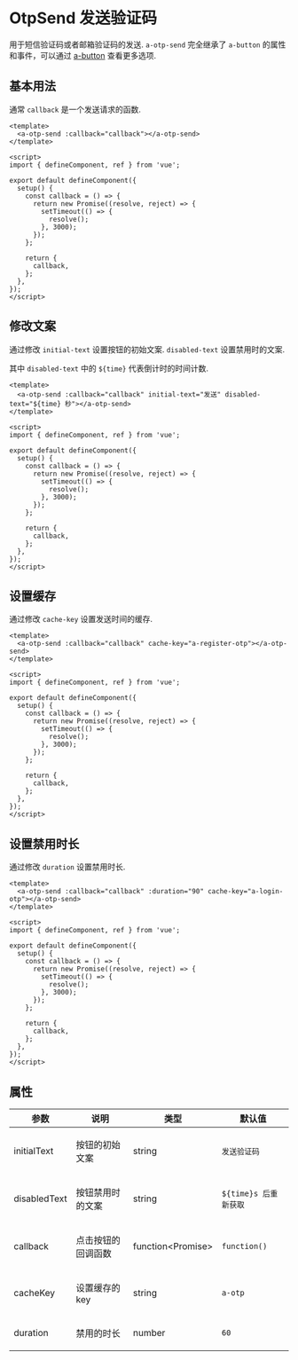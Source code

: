 # OtpSend 发送验证码

用于短信验证码或者邮箱验证码的发送. <code>a-otp-send</code> 完全继承了 <code>a-button</code> 的属性和事件，可以通过 [a-button](https://2x.antdv.com/components/button-cn) 查看更多选项.

## 基本用法

通常 <code>callback</code> 是一个发送请求的函数.

```vue demo
<template>
  <a-otp-send :callback="callback"></a-otp-send>
</template>

<script>
import { defineComponent, ref } from 'vue';

export default defineComponent({
  setup() {
    const callback = () => {
      return new Promise((resolve, reject) => {
        setTimeout(() => {
          resolve();
        }, 3000);
      });
    };

    return {
      callback,
    };
  },
});
</script>
```

## 修改文案

通过修改 <code>initial-text</code> 设置按钮的初始文案. <code>disabled-text</code> 设置禁用时的文案.

其中 <code>disabled-text</code> 中的 <code>${time}</code> 代表倒计时的时间计数.

```vue demo
<template>
  <a-otp-send :callback="callback" initial-text="发送" disabled-text="${time} 秒"></a-otp-send>
</template>

<script>
import { defineComponent, ref } from 'vue';

export default defineComponent({
  setup() {
    const callback = () => {
      return new Promise((resolve, reject) => {
        setTimeout(() => {
          resolve();
        }, 3000);
      });
    };

    return {
      callback,
    };
  },
});
</script>
```

## 设置缓存

通过修改 <code>cache-key</code> 设置发送时间的缓存.

```vue demo
<template>
  <a-otp-send :callback="callback" cache-key="a-register-otp"></a-otp-send>
</template>

<script>
import { defineComponent, ref } from 'vue';

export default defineComponent({
  setup() {
    const callback = () => {
      return new Promise((resolve, reject) => {
        setTimeout(() => {
          resolve();
        }, 3000);
      });
    };

    return {
      callback,
    };
  },
});
</script>
```

## 设置禁用时长

通过修改 <code>duration</code> 设置禁用时长.

```vue demo
<template>
  <a-otp-send :callback="callback" :duration="90" cache-key="a-login-otp"></a-otp-send>
</template>

<script>
import { defineComponent, ref } from 'vue';

export default defineComponent({
  setup() {
    const callback = () => {
      return new Promise((resolve, reject) => {
        setTimeout(() => {
          resolve();
        }, 3000);
      });
    };

    return {
      callback,
    };
  },
});
</script>
```

## 属性

| 参数         | 说明                      | 类型                              | 默认值                           |
| ------------ | ------------------------- | --------------------------------- | -------------------------------- |
| initialText  | <p>按钮的初始文案 </p>    | <span>string</span>               | <code>发送验证码</code>          |
| disabledText | <p>按钮禁用时的文案</p>   | <span>string</span>               | <code>${time}s 后重新获取</code> |
| callback     | <p>点击按钮的回调函数</p> | <span>function\<Promise\> </span> | <code>function()</code>          |
| cacheKey     | <p>设置缓存的 key</p>     | <span>string</span>               | <code>a-otp</code>               |
| duration     | <p>禁用的时长</p>         | <span>number</span>               | <code>60</code>                  |
